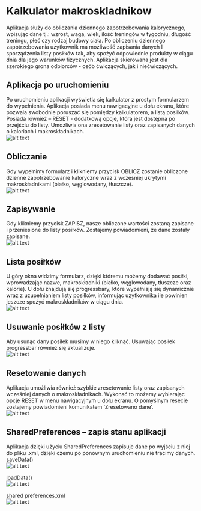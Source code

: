 # Kalkulator makroskladnikow
Aplikacja służy do obliczania dziennego zapotrzebowania kalorycznego, wpisując dane tj.: wzrost, waga, wiek, ilość treningów w tygodniu, długość treningu, płeć czy rodzaj budowy ciała. Po obliczeniu dziennego zapotrzebowania użytkownik ma możliwość zapisania danych I sporządzenia listy posiłków tak, aby spożyć odpowiednie produkty w ciągu dnia dla jego warunków fizycznych. 
Aplikacja skierowana jest dla szerokiego grona odbiorców - osób ćwiczących, jak i niećwiczących.


## Aplikacja po uruchomieniu
Po uruchomieniu aplikacji wyświetla się kalkulator z prostym formularzem do wypełnienia. 
Aplikacja posiada menu nawigacyjne u dołu ekranu, które pozwala swobodnie poruszać się pomiędzy kalkulatorem, a listą posiłków.  
Posiada również – RESET - dodatkową opcje, która jest dostępna po przejściu do listy. Umożliwia ona zresetowanie listy oraz zapisanych danych o kaloriach i makroskładnikach.  
![alt text](https://github.com/ArkadiuszMlynarski/Kalkulator_makroskladnikow/blob/master/readmeimages/1.png "")

## Obliczanie
Gdy wypełnimy formularz i klikniemy przycisk OBLICZ zostanie obliczone dzienne zapotrzebowanie kaloryczne wraz z wcześniej ukrytymi makroskładnikami (białko, węglowodany, tłuszcze).  
![alt text](https://github.com/ArkadiuszMlynarski/Kalkulator_makroskladnikow/blob/master/readmeimages/2.png "")

## Zapisywanie
Gdy klikniemy przycisk ZAPISZ, nasze obliczone wartości zostaną zapisane i przeniesione do listy posiłków. Zostajemy powiadomieni, że dane zostały zapisane.  
![alt text](https://github.com/ArkadiuszMlynarski/Kalkulator_makroskladnikow/blob/master/readmeimages/3.png "")

## Lista posiłków
U góry okna widzimy formularz, dzięki któremu możemy dodawać posiłki, wprowadzając nazwe, makroskładniki (białko, węglowodany, tłuszcze oraz kalorie). U dołu znajdują się progressbary, które wypełniają się dynamicznie wraz z uzupełnianiem listy posiłków, informując użytkownika ile powinien jeszcze spożyć makroskładników w ciągu dnia.  
![alt text](https://github.com/ArkadiuszMlynarski/Kalkulator_makroskladnikow/blob/master/readmeimages/4.png "")

## Usuwanie posiłków z listy 
Aby usunąc dany posiłek musimy w niego kliknąć. Usuwając posiłek progressbar również się aktualizuje.  
![alt text](https://github.com/ArkadiuszMlynarski/Kalkulator_makroskladnikow/blob/master/readmeimages/5.png "")

## Resetowanie danych
Aplikacja umożliwia również szybkie zresetowanie listy oraz zapisanych wcześniej danych o makroskładnikach. Wykonać to możemy wybierając opcje RESET w menu nawigacyjnym u dołu ekranu. O pomyślnym resecie zostajemy powiadomieni komunikatem ‘Zresetowano dane’.  
![alt text](https://github.com/ArkadiuszMlynarski/Kalkulator_makroskladnikow/blob/master/readmeimages/6.png "")

## SharedPreferences – zapis stanu aplikacji
Aplikacja dzięki użyciu SharedPreferences zapisuje dane po wyjściu z niej do pliku .xml, dzięki czemu po ponownym uruchomieniu nie tracimy danych.  
saveData()  
![alt text](https://github.com/ArkadiuszMlynarski/Kalkulator_makroskladnikow/blob/master/readmeimages/7.png "")  

loadData()  
![alt text](https://github.com/ArkadiuszMlynarski/Kalkulator_makroskladnikow/blob/master/readmeimages/8.png "")  

shared preferences.xml  
![alt text](https://github.com/ArkadiuszMlynarski/Kalkulator_makroskladnikow/blob/master/readmeimages/9.png "")
